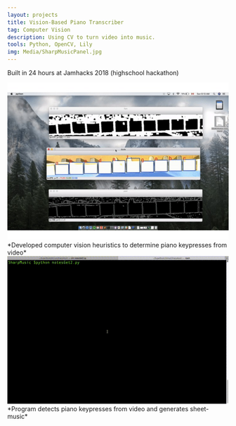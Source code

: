 ```yaml
---
layout: projects
title: Vision-Based Piano Transcriber
tag: Computer Vision
description: Using CV to turn video into music.
tools: Python, OpenCV, Lily
img: Media/SharpMusicPanel.jpg
---
```

Built in 24 hours at Jamhacks 2018 (highschool hackathon)
 
<img src="/Media/sharpmusic-key-detection.jpg">
*Developed computer vision heuristics to determine piano keypresses from video*

<img src="/Media/sharpmusic.gif">
*Program detects piano keypresses from video and generates sheet-music*